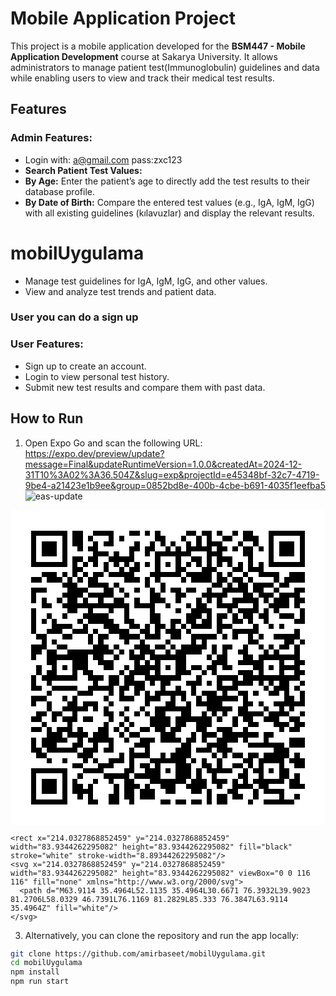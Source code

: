# Mobile Application Project

This project is a mobile application developed for the **BSM447 - Mobile Application Development** course at Sakarya University. It allows administrators to manage patient test(Immunoglobulin) guidelines and data while enabling users to view and track their medical test results.

## Features

### Admin Features:
- Login with: a@gmail.com pass:zxc123
- **Search Patient Test Values:**
- **By Age:** Enter the patient’s age to directly add the test results to their database profile.
- **By Date of Birth:** Compare the entered test values (e.g., IgA, IgM, IgG) with all existing guidelines (kılavuzlar) and display the relevant results.
# mobilUygulama
- Manage test guidelines for IgA, IgM, IgG, and other values.
- View and analyze test trends and patient data.
### User you can do a sign up
### User Features:
- Sign up to create an account.
- Login to view personal test history.
- Submit new test results and compare them with past data.

## How to Run
1. Open Expo Go and scan the following URL:
https://expo.dev/preview/update?message=Final&updateRuntimeVersion=1.0.0&createdAt=2024-12-31T10%3A02%3A36.504Z&slug=exp&projectId=e45348bf-32c7-4719-9be4-a21423e1b9ee&group=0852bd8e-400b-4cbe-b691-4035f1eefba5
![eas-update](https://github.com/user-attachments/assets/afe3f721-74c0-4e48-b8d6-8811f01baea1)
<svg width="512" height="512" viewBox="0 0 512 512" fill="none" xmlns="http://www.w3.org/2000/svg">
    <path d="M0 8C0 3.58172 3.58172 0 8 0H504C508.418 0 512 3.58172 512 8V504C512 508.418 508.418 512 504 512H8C3.58172 512 0 508.418 0 504V8Z" fill="white"/>
    <svg xmlns="http://www.w3.org/2000/svg" viewBox="0 0 61 61" shape-rendering="crispEdges" height="512" width="512" x="0" y="0"><path stroke="#000000" d="M4 4.5h7m1 0h2m2 0h4m3 0h2m1 0h1m1 0h1m5 0h2m1 0h2m1 0h1m2 0h1m1 0h2m3 0h7M4 5.5h1m5 0h1m1 0h2m1 0h1m3 0h1m1 0h1m6 0h2m3 0h1m2 0h1m1 0h1m2 0h2m2 0h3m2 0h1m5 0h1M4 6.5h1m1 0h3m1 0h1m1 0h2m2 0h1m1 0h2m4 0h1m2 0h1m1 0h1m1 0h1m2 0h1m1 0h1m1 0h3m3 0h1m2 0h1m2 0h1m1 0h3m1 0h1M4 7.5h1m1 0h3m1 0h1m2 0h1m1 0h2m6 0h2m1 0h2m2 0h1m1 0h1m1 0h5m1 0h2m1 0h1m1 0h2m1 0h1m1 0h1m1 0h3m1 0h1M4 8.5h1m1 0h3m1 0h1m5 0h3m1 0h1m2 0h1m2 0h1m1 0h7m3 0h3m4 0h2m3 0h1m1 0h3m1 0h1M4 9.5h1m5 0h1m1 0h2m1 0h2m2 0h5m4 0h1m3 0h1m2 0h2m1 0h1m1 0h3m3 0h1m3 0h1m5 0h1M4 10.5h7m1 0h1m1 0h1m1 0h1m1 0h1m1 0h1m1 0h1m1 0h1m1 0h1m1 0h1m1 0h1m1 0h1m1 0h1m1 0h1m1 0h1m1 0h1m1 0h1m1 0h1m1 0h1m1 0h1m1 0h7M12 11.5h2m4 0h1m2 0h1m1 0h2m3 0h1m3 0h2m3 0h3m3 0h2m1 0h3M6 12.5h3m1 0h1m1 0h1m1 0h1m1 0h2m1 0h5m3 0h6m1 0h5m1 0h1m1 0h1m2 0h1m2 0h4m2 0h3M4 13.5h2m1 0h3m1 0h1m1 0h1m1 0h2m5 0h3m1 0h1m1 0h1m4 0h1m1 0h4m1 0h2m1 0h2m1 0h1m4 0h1m1 0h4M10 14.5h3m2 0h4m1 0h1m5 0h1m2 0h1m9 0h2m1 0h1m1 0h2m1 0h4m1 0h2M4 15.5h3m4 0h4m3 0h2m1 0h1m2 0h1m2 0h1m1 0h1m1 0h2m1 0h2m2 0h1m2 0h5m1 0h2m2 0h1m3 0h2M4 16.5h1m5 0h4m1 0h5m2 0h1m4 0h2m3 0h2m3 0h5m3 0h2m1 0h3m1 0h4M4 17.5h1m1 0h1m2 0h1m1 0h2m1 0h1m2 0h1m2 0h2m2 0h1m2 0h3m2 0h1m3 0h1m1 0h1m1 0h1m2 0h5m1 0h1m1 0h3m1 0h2M6 18.5h2m2 0h13m1 0h4m2 0h1m3 0h1m1 0h2m2 0h4m3 0h1m2 0h4m1 0h1M4 19.5h1m6 0h2m2 0h1m3 0h1m2 0h1m4 0h1m4 0h1m2 0h4m3 0h1m1 0h4m1 0h1m1 0h1m4 0h1M4 20.5h1m2 0h1m2 0h1m3 0h5m3 0h1m4 0h2m5 0h3m1 0h1m1 0h2m1 0h1m1 0h2m1 0h2m2 0h3m1 0h1M4 21.5h1m1 0h1m1 0h1m4 0h1m1 0h5m2 0h2m3 0h2m2 0h2m1 0h2m1 0h2m1 0h1m2 0h2m1 0h1m2 0h1m5 0h2M4 22.5h1m3 0h4m2 0h1m3 0h3m2 0h2m1 0h1m1 0h2m1 0h1m1 0h1m1 0h4m1 0h3m4 0h1m2 0h1m1 0h1M4 23.5h1m2 0h3m2 0h3m1 0h1m2 0h4m2 0h2m1 0h1m1 0h3m1 0h1m5 0h1m2 0h5m7 0h1M5 24.5h2m3 0h2m3 0h1m1 0h2m2 0h4m1 0h3m2 0h2m2 0h5m1 0h1m1 0h1m2 0h1m1 0h1m2 0h5M6 25.5h1m1 0h1m6 0h1m1 0h1m4 0h1m2 0h1m4 0h1m4 0h1m1 0h1m8 0h2m5 0h2m1 0h1M4 26.5h3m2 0h2m5 0h3m1 0h1m3 0h3m1 0h2m1 0h1m1 0h5m1 0h1m1 0h2m2 0h1m2 0h1m1 0h1m1 0h2m1 0h1M4 27.5h2m1 0h2m2 0h9m1 0h1m1 0h1m1 0h3m2 0h1m1 0h5m2 0h1m1 0h1m2 0h2m3 0h1m1 0h1m3 0h1M4 28.5h1m2 0h8m1 0h2m2 0h1m2 0h3m1 0h7m4 0h1m1 0h2m3 0h2m1 0h8M7 29.5h2m3 0h3m2 0h3m4 0h1m1 0h1m1 0h1m3 0h2m5 0h3m2 0h5m3 0h1m2 0h2M5 30.5h1m2 0h1m1 0h1m1 0h3m3 0h2m2 0h1m1 0h5m1 0h1m1 0h2m1 0h2m1 0h2m1 0h2m4 0h2m1 0h1m1 0h4M5 31.5h1m1 0h2m3 0h1m1 0h2m5 0h1m1 0h4m1 0h1m3 0h3m2 0h1m1 0h1m4 0h3m1 0h1m3 0h1m2 0h2M4 32.5h1m1 0h7m2 0h3m1 0h2m1 0h2m2 0h7m3 0h1m3 0h4m1 0h11M4 33.5h1m2 0h1m8 0h1m2 0h2m1 0h4m1 0h1m1 0h2m3 0h3m1 0h1m1 0h1m2 0h4m1 0h1m1 0h1m1 0h2m2 0h1M4 34.5h2m2 0h5m2 0h5m1 0h2m1 0h2m3 0h1m2 0h1m2 0h1m4 0h4m5 0h1m1 0h3m1 0h1M7 35.5h1m5 0h3m3 0h1m1 0h1m2 0h1m1 0h1m1 0h6m1 0h1m1 0h3m1 0h1m2 0h2m1 0h1m2 0h2m1 0h1m2 0h1M4 36.5h3m3 0h1m1 0h1m5 0h1m2 0h3m2 0h3m2 0h1m1 0h1m2 0h1m1 0h6m1 0h1m7 0h2m1 0h1M4 37.5h1m2 0h1m3 0h2m1 0h3m2 0h1m6 0h1m3 0h2m2 0h1m1 0h5m4 0h2m1 0h1m2 0h6M7 38.5h1m2 0h5m1 0h1m1 0h1m3 0h1m2 0h1m2 0h7m3 0h5m1 0h2m3 0h1m2 0h1m1 0h1M5 39.5h2m1 0h2m2 0h1m5 0h2m1 0h1m2 0h1m1 0h1m1 0h2m3 0h2m2 0h1m1 0h1m1 0h1m2 0h5m1 0h4m2 0h1M4 40.5h2m2 0h1m1 0h3m1 0h2m3 0h1m2 0h1m4 0h4m1 0h7m1 0h1m2 0h1m1 0h2m2 0h3m2 0h2M6 41.5h1m4 0h1m6 0h1m2 0h1m1 0h1m3 0h4m1 0h2m2 0h3m4 0h1m2 0h2m3 0h3m1 0h2M4 42.5h2m1 0h1m1 0h3m1 0h1m3 0h2m1 0h1m1 0h1m2 0h2m1 0h2m1 0h2m3 0h2m2 0h3m2 0h1m6 0h1m1 0h2M7 43.5h3m1 0h4m1 0h3m2 0h1m1 0h2m4 0h3m3 0h1m1 0h3m1 0h7m1 0h2M4 44.5h1m1 0h5m2 0h1m1 0h5m2 0h1m2 0h3m1 0h4m1 0h2m1 0h1m2 0h4m1 0h1m3 0h1m4 0h3M4 45.5h1m1 0h3m3 0h2m2 0h1m2 0h1m4 0h3m6 0h2m3 0h4m4 0h7m1 0h3M4 46.5h2m1 0h6m1 0h3m1 0h2m3 0h1m2 0h1m5 0h3m1 0h3m1 0h3m8 0h3M5 47.5h2m6 0h3m5 0h1m1 0h4m2 0h1m1 0h4m4 0h1m1 0h1m1 0h2m1 0h2m1 0h5m1 0h1M7 48.5h1m2 0h1m3 0h1m1 0h1m2 0h3m1 0h1m3 0h7m1 0h1m1 0h1m2 0h1m4 0h2m1 0h5m1 0h3M12 49.5h2m3 0h3m3 0h1m1 0h2m1 0h1m3 0h3m2 0h2m1 0h1m2 0h2m1 0h1m1 0h1m3 0h1m2 0h2M4 50.5h7m3 0h4m4 0h2m2 0h3m1 0h1m1 0h3m1 0h1m1 0h5m2 0h1m1 0h2m1 0h1m1 0h2M4 51.5h1m5 0h1m2 0h1m4 0h5m1 0h5m3 0h3m1 0h1m2 0h1m4 0h2m2 0h1m3 0h2m1 0h1M4 52.5h1m1 0h3m1 0h1m1 0h1m3 0h1m2 0h1m2 0h2m3 0h7m1 0h3m1 0h3m1 0h1m1 0h1m1 0h6m1 0h2M4 53.5h1m1 0h3m1 0h1m1 0h2m1 0h1m4 0h1m1 0h3m1 0h1m2 0h3m2 0h4m2 0h1m2 0h4m1 0h2m4 0h3M4 54.5h1m1 0h3m1 0h1m1 0h4m4 0h1m1 0h2m1 0h3m2 0h2m3 0h2m1 0h1m3 0h2m3 0h1m1 0h4M4 55.5h1m5 0h1m2 0h1m1 0h1m3 0h2m1 0h2m1 0h3m10 0h1m1 0h2m1 0h2m2 0h1m4 0h1m2 0h1M4 56.5h7m4 0h2m2 0h2m2 0h1m5 0h2m1 0h2m1 0h2m1 0h1m1 0h2m4 0h1m2 0h6"/></svg>

    <rect x="214.0327868852459" y="214.0327868852459" width="83.9344262295082" height="83.9344262295082" fill="black" stroke="white" stroke-width="8.89344262295082"/>
    <svg x="214.0327868852459" y="214.0327868852459" width="83.9344262295082" height="83.9344262295082" viewBox="0 0 116 116" fill="none" xmlns="http://www.w3.org/2000/svg">
      <path d="M63.9114 35.4964L52.1135 35.4964L30.6671 76.3932L39.9023 81.2706L58.0329 46.7391L76.1169 81.2829L85.333 76.3847L63.9114 35.4964Z" fill="white"/>
    </svg>
  </svg>

3. Alternatively, you can clone the repository and run the app locally:
```bash
git clone https://github.com/amirbaseet/mobilUygulama.git
cd mobilUygulama
npm install
npm run start
